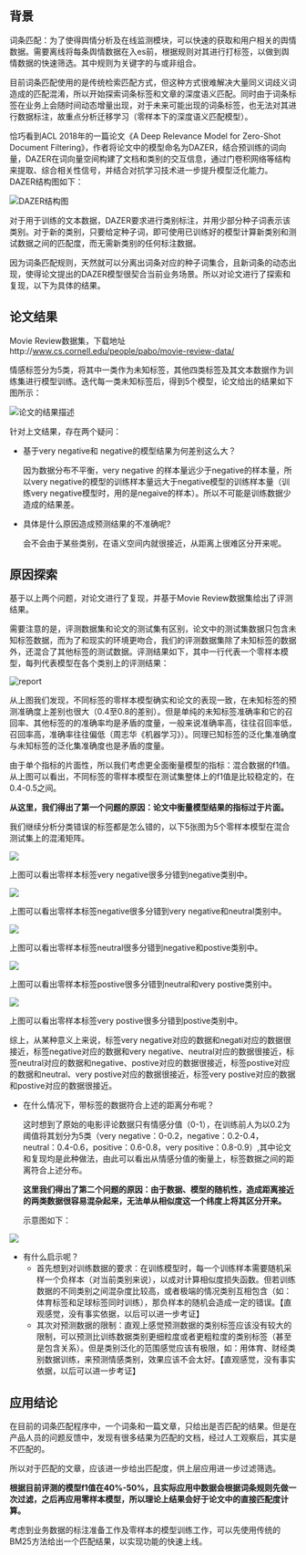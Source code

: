 
## 背景

词条匹配：为了使得舆情分析及在线监测模块，可以快速的获取和用户相关的舆情数据。需要离线将每条舆情数据在入es前，根据规则对其进行打标签，以做到舆情数据的快速筛选。其中规则为关键字的与或非组合。

目前词条匹配使用的是传统检索匹配方式，但这种方式很难解决大量同义词歧义词造成的匹配混淆，所以开始探索词条标签和文章的深度语义匹配。同时由于词条标签在业务上会随时间动态增量出现，对于未来可能出现的词条标签，也无法对其进行数据标注，故重点分析迁移学习（零样本下的深度语义匹配模型）。

 恰巧看到ACL 2018年的一篇论文《A Deep Relevance Model for Zero-Shot Document Filtering》，作者将论文中的模型命名为DAZER，结合预训练的词向量，DAZER在词向量空间构建了文档和类别的交互信息，通过门卷积网络等结构来提取、综合相关性信号，并结合对抗学习技术进一步提升模型泛化能力。DAZER结构图如下：

![DAZER结构图](https://raw.githubusercontent.com/LiuNingGit/DAZER/master/imags/20180926141619.png)

对于用于训练的文本数据，DAZER要求进行类别标注，并用少部分种子词表示该类别。对于新的类别，只要给定种子词，即可使用已训练好的模型计算新类别和测试数据之间的匹配度，而无需新类别的任何标注数据。

因为词条匹配规则，天然就可以分离出词条对应的种子词集合，且新词条的动态出现，使得论文提出的DAZER模型很契合当前业务场景。所以对论文进行了探索和复现，以下为具体的结果。

## 论文结果

Movie Review数据集，下载地址http://www.cs.cornell.edu/people/pabo/movie-review-data/

情感标签分为5类，将其中一类作为未知标签，其他四类标签及其文本数据作为训练集进行模型训练。迭代每一类未知标签后，得到5个模型，论文给出的结果如下图所示：

![论文的结果描述](https://raw.githubusercontent.com/LiuNingGit/DAZER/master/imags/20180925160458.png)


针对上文结果，存在两个疑问：

- 基于very negative和 negative的模型结果为何差别这么大？

    因为数据分布不平衡，very negative 的样本量远少于negative的样本量，所以very negative的模型的训练样本量远大于negative模型的训练样本量（训练very negative模型时，用的是negaive的样本）。所以不可能是训练数据少造成的结果差。

- 具体是什么原因造成预测结果的不准确呢?

   会不会由于某些类别，在语义空间内就很接近，从距离上很难区分开来呢。

## 原因探索

基于以上两个问题，对论文进行了复现，并基于Movie Review数据集给出了评测结果。

需要注意的是，评测数据集和论文的测试集有区别，论文中的测试集数据只包含未知标签数据，而为了和现实的环境更吻合，我们的评测数据集除了未知标签的数据外，还混合了其他标签的测试数据。评测结果如下，其中一行代表一个零样本模型，每列代表模型在各个类别上的评测结果：

![report](https://raw.githubusercontent.com/LiuNingGit/DAZER/master/imags/2018-09-25-20-01-05.jpg)

从上图我们发现，不同标签的零样本模型确实和论文的表现一致，在未知标签的预测准确度上差别也很大（0.4至0.8的差别）。但是单纯的未知标签准确率和它的召回率、其他标签的的准确率均是矛盾的度量，一般来说准确率高，往往召回率低，召回率高，准确率往往偏低（周志华《机器学习》）。同理已知标签的泛化集准确度与未知标签的泛化集准确度也是矛盾的度量。

由于单个指标的片面性，所以我们考虑更全面衡量模型的指标：混合数据的f1值。从上图可以看出，不同标签的零样本模型在测试集整体上的f1值是比较稳定的，在0.4-0.5之间。

**从这里，我们得出了第一个问题的原因：论文中衡量模型结果的指标过于片面。**

我们继续分析分类错误的标签都是怎么错的，以下5张图为5个零样本模型在混合测试集上的混淆矩阵。

![](https://raw.githubusercontent.com/LiuNingGit/DAZER/master/imags/2018-09-26-14-42-02.jpg)

上图可以看出零样本标签very negative很多分错到negative类别中。

![](https://raw.githubusercontent.com/LiuNingGit/DAZER/master/imags/2018-09-26-14-42-12.jpg)

上图可以看出零样本标签negative很多分错到very negative和neutral类别中。

![](https://raw.githubusercontent.com/LiuNingGit/DAZER/master/imags/2018-09-26-14-42-42.jpg)

上图可以看出零样本标签neutral很多分错到negative和postive类别中。

![](https://raw.githubusercontent.com/LiuNingGit/DAZER/master/imags/2018-09-26-14-42-50.jpg)

上图可以看出零样本标签postive很多分错到neutral和very postive类别中。

![](https://raw.githubusercontent.com/LiuNingGit/DAZER/master/imags/2018-09-26-14-43-02.jpg)

上图可以看出零样本标签very postive很多分错到postive类别中。

综上，从某种意义上来说，标签very negative对应的数据和negati对应的数据很接近，标签negative对应的数据和very negative、neutral对应的数据很接近，标签neutral对应的数据和negative、postive对应的数据很接近，标签postive对应的数据和neutral、very postive对应的数据很接近，标签very postive对应的数据和postive对应的数据很接近。

- 在什么情况下，带标签的数据符合上述的距离分布呢？

    这时想到了原始的电影评论数据只有情感分值（0-1），在训练前人为以0.2为阈值将其划分为5类（very negative：0-0.2，negative：0.2-0.4，neutral：0.4-0.6，positive：0.6-0.8，very positive：0.8-0.9）,其中论文和复现均是此种做法，由此可以看出从情感分值的衡量上，标签数据之间的距离符合上述分布。

   **这里我们得出了第二个问题的原因：由于数据、模型的随机性，造成距离接近的两类数据很容易混杂起来，无法单从相似度这一个纬度上将其区分开来。**

    示意图如下：

![](https://raw.githubusercontent.com/LiuNingGit/DAZER/master/imags/20180926170414.jpg)

- 有什么启示呢？
    - 首先想到对训练数据的要求：在训练模型时，每一个训练样本需要随机采样一个负样本（对当前类别来说），以成对计算相似度损失函数。但若训练数据的不同类别之间混杂度比较高，或者极端的情况类别互相包含（如：体育标签和足球标签同时训练），那负样本的随机会造成一定的错误。【直观感觉，没有事实依据，以后可以进一步考证】
    - 其次对预测数据的限制：直观上感觉预测数据的类别标签应该没有较大的限制，可以预测比训练数据类别更细粒度或者更粗粒度的类别标签（甚至是包含关系）。但是类别泛化的范围感觉应该有极限，如：用体育、财经类别数据训练，来预测情感类别，效果应该不会太好。【直观感觉，没有事实依据，以后可以进一步考证】

## 应用结论

在目前的词条匹配程序中，一个词条和一篇文章，只给出是否匹配的结果。但是在产品人员的问题反馈中，发现有很多结果为匹配的文档，经过人工观察后，其实是不匹配的。

所以对于匹配的文章，应该进一步给出匹配度，供上层应用进一步过滤筛选。

**根据目前评测的模型f1值在40%-50%，且实际应用中数据会根据词条规则先做一次过滤，之后再应用零样本模型，所以理论上结果会好于论文中的直接匹配度计算。**

考虑到业务数据的标注准备工作及零样本的模型训练工作，可以先使用传统的BM25方法给出一个匹配结果，以实现功能的快速上线。
